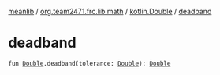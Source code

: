 [meanlib](../../index.md) / [org.team2471.frc.lib.math](../index.md) / [kotlin.Double](index.md) / [deadband](./deadband.md)

# deadband

`fun `[`Double`](https://kotlinlang.org/api/latest/jvm/stdlib/kotlin/-double/index.html)`.deadband(tolerance: `[`Double`](https://kotlinlang.org/api/latest/jvm/stdlib/kotlin/-double/index.html)`): `[`Double`](https://kotlinlang.org/api/latest/jvm/stdlib/kotlin/-double/index.html)